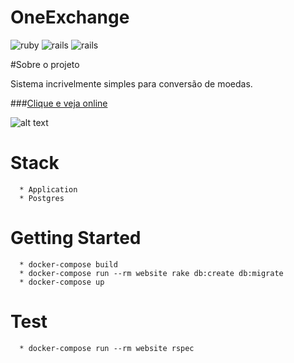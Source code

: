 **OneExchange**
===================

![ruby](https://img.shields.io/badge/Ruby-2.4.1-red.svg)
![rails](https://img.shields.io/badge/Rails-5.1.0-red.svg)
![rails](https://img.shields.io/docker/automated/jrottenberg/ffmpeg.svg)

#Sobre o projeto

Sistema incrivelmente simples para conversão de moedas.

###[Clique e veja online](https://one-exchange.herokuapp.com/)

![alt text](/screenshot.png "One Exchange")

# Stack
```
  * Application  
  * Postgres
```

# Getting Started
```
  * docker-compose build
  * docker-compose run --rm website rake db:create db:migrate
  * docker-compose up
```

# Test
```
  * docker-compose run --rm website rspec
```
